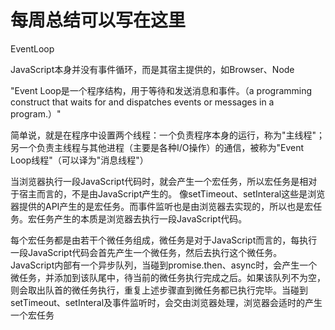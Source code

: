 # 每周总结可以写在这里
EventLoop

JavaScript本身并没有事件循环，而是其宿主提供的，如Browser、Node

"Event Loop是一个程序结构，用于等待和发送消息和事件。（a programming construct that waits for and dispatches events or messages in a program.）"

简单说，就是在程序中设置两个线程：一个负责程序本身的运行，称为"主线程"；另一个负责主线程与其他进程（主要是各种I/O操作）的通信，被称为"Event Loop线程"（可以译为"消息线程"）

当浏览器执行一段JavaScript代码时，就会产生一个宏任务，所以宏任务是相对于宿主而言的，不是由JavaScript产生的。 像setTimeout、setInteral这些是浏览器提供的API产生的是宏任务。而事件监听也是由浏览器去实现的，所以也是宏任务。宏任务产生的本质是浏览器去执行一段JavaScript代码。

每个宏任务都是由若干个微任务组成，微任务是对于JavaScript而言的，每执行一段JavaScript代码会首先产生一个微任务，然后去执行这个微任务。JavaScript内部有一个异步队列，当碰到promise.then、async时，会产生一个微任务，并添加到该队尾中，待当前的微任务执行完成之后。如果该队列不为空，则会取出队首的微任务执行，重复上述步骤直到微任务都已执行完毕。当碰到setTimeout、setInteral及事件监听时，会交由浏览器处理，浏览器会适时的产生一个宏任务